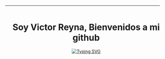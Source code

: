 <hr>
<div id="user-content-toc"> 
  <ul align="center">
    <summary><h1 style="display: inline-block">Soy Victor Reyna, Bienvenidos a mi github</h1></summary>
    <a href="https://git.io/typing-svg" align='center'><img src="https://readme-typing-svg.demolab.com?font=Fira+Code&duration=4000&pause=1000&color=68F71D&background=EBFF1B00&random=true&width=600&height=60&lines=Programador+e+investigador+JR;Amante+de+PHP%2C+JAVA%2C+Python%2C+C%23;Estudiante+en+inteligencia+artificial+y+rob%C3%B3tica+" alt="Typing SVG" /></a>
  </ul>
</div>
